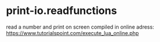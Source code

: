 # print-io.readfunctions
read a number and print on screen
compiled in online adress: https://www.tutorialspoint.com/execute_lua_online.php
